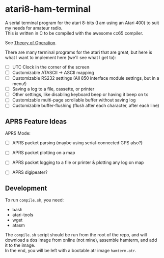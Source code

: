 # atari8-ham-terminal

A serial terminal program for the atari 8-bits (I am using an Atari 400) to suit my needs for amateur radio.  
This is written in C to be compiled with the awesome cc65 compiler.

See [Theory of Operation](TheoryOfOperation.md).

There are many terminal programs for the atari that are great, but here is what I want to implement here (we'll see what I get to):

- [ ] UTC Clock in the corner of the screen
- [ ] Customizable ATASCII -> ASCII mapping
- [ ] Customizable RS232 settings (All 850 interface module settings, but in a menu!)
- [ ] Saving a log to a file, cassette, or printer
- [ ] Other settings, like disabling keyboard beep or having it beep on tx
- [ ] Customizable multi-page scrollable buffer without saving log
- [ ] Customizable buffer-flushing (flush after each character, after each line)

## APRS Feature Ideas

APRS Mode:

- [ ] APRS packet parsing (maybe using serial-connected GPS also?)
- [ ] APRS packet plotting on a map
- [ ] APRS packet logging to a file or printer & plotting any log on map

- [ ] APRS digipeater?

## Development

To run `compile.sh`, you need:

- bash
- atari-tools
- wget
- atasm

The `compile.sh` script should be run from the root of the repo,
and will download a dos image from online (not mine), assemble hamterm, and add it to the image.  
In the end, you will be left with a bootable atr image `hamterm.atr`.

